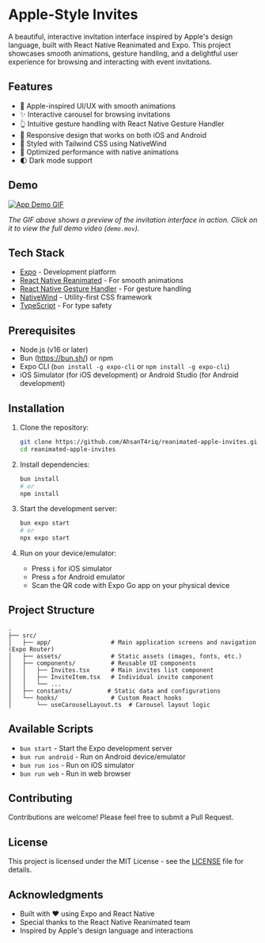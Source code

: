 # Apple-Style Invites

A beautiful, interactive invitation interface inspired by Apple's design language, built with React Native Reanimated and Expo. This project showcases smooth animations, gesture handling, and a delightful user experience for browsing and interacting with event invitations.

## Features

- 🍎 Apple-inspired UI/UX with smooth animations
- ✨ Interactive carousel for browsing invitations
- 👆 Intuitive gesture handling with React Native Gesture Handler
- 📱 Responsive design that works on both iOS and Android
- 🎨 Styled with Tailwind CSS using NativeWind
- 🚀 Optimized performance with native animations
- 🌓 Dark mode support

## Demo

[![App Demo GIF](demo/demo.gif)](https://github.com/AhsanT4riq/reanimated-apple-invites/raw/main/demo/demo.mov)

_The GIF above shows a preview of the invitation interface in action. Click on it to view the full demo video (`demo.mov`)._

## Tech Stack

- [Expo](https://expo.dev/) - Development platform
- [React Native Reanimated](https://docs.swmansion.com/react-native-reanimated/) - For smooth animations
- [React Native Gesture Handler](https://docs.swmansion.com/react-native-gesture-handler/) - For gesture handling
- [NativeWind](https://www.nativewind.dev/) - Utility-first CSS framework
- [TypeScript](https://www.typescriptlang.org/) - For type safety

## Prerequisites

- Node.js (v16 or later)
- Bun (https://bun.sh/) or npm
- Expo CLI (`bun install -g expo-cli` or `npm install -g expo-cli`)
- iOS Simulator (for iOS development) or Android Studio (for Android development)

## Installation

1. Clone the repository:

   ```bash
   git clone https://github.com/AhsanT4riq/reanimated-apple-invites.git
   cd reanimated-apple-invites
   ```

2. Install dependencies:

   ```bash
   bun install
   # or
   npm install
   ```

3. Start the development server:

   ```bash
   bun expo start
   # or
   npx expo start
   ```

4. Run on your device/emulator:
   - Press `i` for iOS simulator
   - Press `a` for Android emulator
   - Scan the QR code with Expo Go app on your physical device

## Project Structure

```
.
├── src/
│   ├── app/                 # Main application screens and navigation (Expo Router)
│   ├── assets/              # Static assets (images, fonts, etc.)
│   ├── components/          # Reusable UI components
│   │   ├── Invites.tsx      # Main invites list component
│   │   ├── InviteItem.tsx   # Individual invite component
│   │   └── ...
│   ├── constants/          # Static data and configurations
│   └── hooks/               # Custom React hooks
│       └── useCarouselLayout.ts  # Carousel layout logic
```

## Available Scripts

- `bun start` - Start the Expo development server
- `bun run android` - Run on Android device/emulator
- `bun run ios` - Run on iOS simulator
- `bun run web` - Run in web browser

## Contributing

Contributions are welcome! Please feel free to submit a Pull Request.

## License

This project is licensed under the MIT License - see the [LICENSE](LICENSE) file for details.

## Acknowledgments

- Built with ❤️ using Expo and React Native
- Special thanks to the React Native Reanimated team
- Inspired by Apple's design language and interactions
